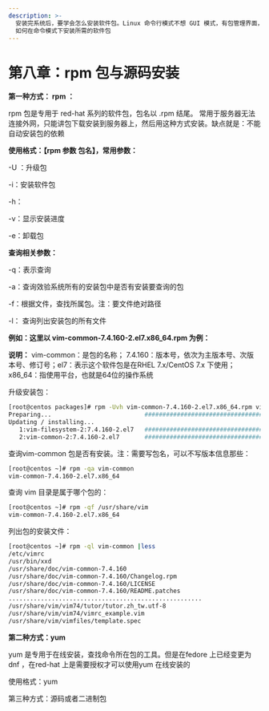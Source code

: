 ```yaml
---
description: >-
  安装完系统后，要学会怎么安装软件包。Linux 命令行模式不想 GUI 模式，有包管理界面，可以直接搜索点击安装。所以，大家必须学会如何在Linux
  如何在命令模式下安装所需的软件包
---
```


# 第八章：rpm 包与源码安装

**第一种方式： rpm ：**

rpm 包是专用于 red-hat 系列的软件包，包名以 .rpm 结尾。 常用于服务器无法连接外网，只能讲包下载安装到服务器上，然后用这种方式安装。缺点就是：不能自动安装包的依赖

**使用格式：【rpm 参数 包名】，常用参数：**

-U ：升级包

-i：安装软件包

-h：

-v：显示安装进度

-e：卸载包

**查询相关参数：**

-q：表示查询

-a：查询效验系统所有的安装包中是否有安装要查询的包

-f：根据文件，查找所属包。注：要文件绝对路径

-l： 查询列出安装包的所有文件

**例如：这里以 vim-common-7.4.160-2.el7.x86\_64.rpm 为例：**

**说明：** vim-common：是包的名称； 7.4.160：版本号，依次为主版本号、次版本号、修订号；el7：表示这个软件包是在RHEL 7.x/CentOS 7.x 下使用； x86\_64：指使用平台，也就是64位的操作系统

升级安装包：

```bash
[root@centos packages]# rpm -Uvh vim-common-7.4.160-2.el7.x86_64.rpm vim-filesystem-7.4.160-2.el7.x86_64.rpm
Preparing...                          ################################# [100%]
Updating / installing...
   1:vim-filesystem-2:7.4.160-2.el7   ################################# [ 50%]
   2:vim-common-2:7.4.160-2.el7       ################################# [100%]
```

查询vim-common 包是否有安装。注：需要写包名，可以不写版本信息那些：

```bash
[root@centos ~]# rpm -qa vim-common
vim-common-7.4.160-2.el7.x86_64
```

查询 vim 目录是属于哪个包的：

```bash
[root@centos ~]# rpm -qf /usr/share/vim
vim-common-7.4.160-2.el7.x86_64
```

列出包的安装文件：

```bash
[root@centos ~]# rpm -ql vim-common |less
/etc/vimrc
/usr/bin/xxd
/usr/share/doc/vim-common-7.4.160
/usr/share/doc/vim-common-7.4.160/Changelog.rpm
/usr/share/doc/vim-common-7.4.160/LICENSE
/usr/share/doc/vim-common-7.4.160/README.patches
......................................................
/usr/share/vim/vim74/tutor/tutor.zh_tw.utf-8
/usr/share/vim/vim74/vimrc_example.vim
/usr/share/vim/vimfiles/template.spec
```





**第二种方式：yum**

yum 是专用于在线安装，查找命令所在包的工具。但是在fedore 上已经变更为 dnf ，在red-hat 上是需要授权才可以使用yum 在线安装的

使用格式：yum 



第三种方式：源码或者二进制包

